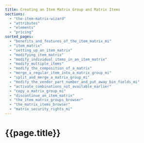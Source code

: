 ```yaml
---
title: Creating an Item Matrix Group and Matrix Items
sections:
  - "the-item-matrix-wizard"
  - "attributes"
  - "elements"
  - "pricing"
sorted_pages:
  - "benefits_and_features_of_the_item_matrix_mi"
  - "item_matrix"
  - "setting_up_an_item_matrix"
  - "modifying_item_matrix"
  - "modify_individual_items_in_an_item_matrix"
  - "modify_multiple_items"
  - "modify_the_composition_of_a_matrix"
  - "merge_a_regular_item_into_a_matrix_group_mi"
  - "split_and_merge_a_matrix_group_mi"
  - "modify_the_vendor_part_number_and_put_away_bin_fields_mi"
  - "activate_combinations_not_available_earlier"
  - "copy_a_matrix_group_mi"
  - "discontinue_an_item_matrix"
  - "the_item_matrix_groups_browser"
  - "the_matrix_items_browser"
  - "matrix_security_rights_mi"
---
```

# {{page.title}}
